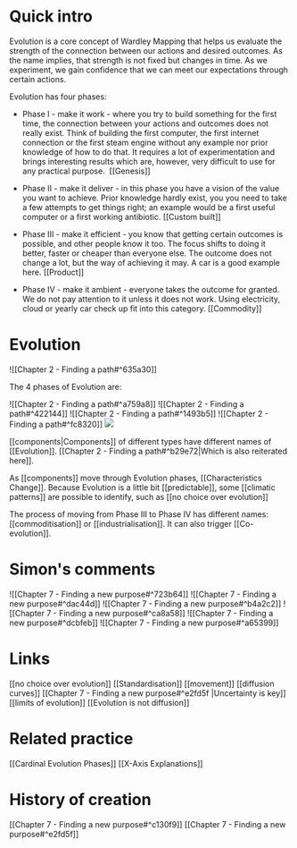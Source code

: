 
# Quick intro
Evolution is a core concept of Wardley Mapping that helps us evaluate the strength of the connection between our actions and desired outcomes. As the name implies, that strength is not fixed but changes in time. As we experiment, we gain confidence that we can meet our expectations through certain actions.

Evolution has four phases:

-   Phase I - make it work - where you try to build something for the first time, the connection between your actions and outcomes does not really exist. Think of building the first computer, the first internet connection or the first steam engine without any example nor prior knowledge of how to do that. It requires a lot of experimentation and brings interesting results which are, however, very difficult to use for any practical purpose.  [[Genesis]]
     
-   Phase II - make it deliver - in this phase you have a vision of the value you want to achieve. Prior knowledge hardly exist, you you need to take a few attempts to get things right; an example would be a first useful computer or a first working antibiotic. [[Custom built]]
    
-   Phase III - make it efficient - you know that getting certain outcomes is possible, and other people know it too. The focus shifts to doing it better, faster or cheaper than everyone else. The outcome does not change a lot, but the way of achieving it may. A car is a good example here. [[Product]]
    
-   Phase IV - make it ambient - everyone takes the outcome for granted. We do not pay attention to it unless it does not work. Using electricity, cloud or yearly car check up fit into this category. [[Commodity]]



# Evolution
![[Chapter 2 - Finding a path#^635a30]]

The 4 phases of Evolution are:

![[Chapter 2 - Finding a path#^a759a8]]
![[Chapter 2 - Finding a path#^422144]]
![[Chapter 2 - Finding a path#^1493b5]]
![[Chapter 2 - Finding a path#^fc8320]]
![](https://miro.medium.com/max/700/1*PqRZpTXh4NJF_gfMtt8tsg.jpeg)


[[components|Components]] of different types have different names of [[Evolution]]. [[Chapter 2 - Finding a path#^b29e72|Which is also reiterated here]]. 

As [[components]] move through Evolution phases, [[Characteristics Change]]. Because Evolution is a little bit [[predictable]], some [[climatic patterns]] are possible to identify, such as [[no choice over evolution]]

The process of moving from Phase III to Phase IV has different names: [[commoditisation]] or [[industrialisation]]. It can also trigger [[Co-evolution]].

# Simon's comments

![[Chapter 7 - Finding a new purpose#^723b64]]
![[Chapter 7 - Finding a new purpose#^dac44d]]
![[Chapter 7 - Finding a new purpose#^b4a2c2]]
![[Chapter 7 - Finding a new purpose#^ca8a58]]
![[Chapter 7 - Finding a new purpose#^dcbfeb]]
![[Chapter 7 - Finding a new purpose#^a65399]]


# Links

[[no choice over evolution]]
[[Standardisation]]
[[movement]]
[[diffusion curves]]
[[Chapter 7 - Finding a new purpose#^e2fd5f |Uncertainty is key]]
[[limits of evolution]]
[[Evolution is not diffusion]]
# Related practice
[[Cardinal Evolution Phases]]
[[X-Axis Explanations]]

# History of creation
[[Chapter 7 - Finding a new purpose#^c130f9]]
[[Chapter 7 - Finding a new purpose#^e2fd5f]]